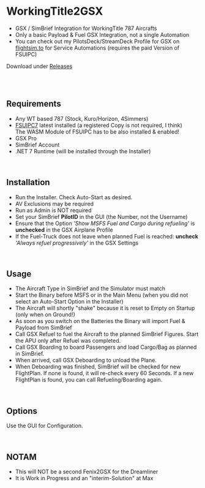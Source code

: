 # WorkingTitle2GSX

- GSX / SimBrief Integration for WorkingTitle 787 Aircrafts
- Only a basic Payload & Fuel GSX Integration, not a single Automation
- You can check out my PilotsDeck/StreamDeck Profile for GSX on [flightsim.to](https://flightsim.to/file/54256/pilotsdeck-streamdeck-profile-for-gsx-pro) for Service Automations (requires the paid Version of FSUIPC)

Download under [Releases](https://github.com/Fragtality/WorkingTitle2GSX/releases)

<br/><br/>

## Requirements

- Any WT based 787 (Stock, Kuro/Horizon, 4Simmers)
- [FSUIPC7](http://fsuipc.com/) latest installed (a registered Copy is not required, I think)<br/>The WASM Module of FSUIPC has to be also installed & enabled!
- GSX Pro
- SimBrief Account
- .NET 7 Runtime (will be installed through the Installer)

<br/>

## Installation

- Run the Installer. Check Auto-Start as desired.
- AV Exclusions may be required
- Run as Admin is NOT required
- Set your SimBrief **PilotID** in the GUI (the Number, not the Username)
- Ensure that the Option *'Show MSFS Fuel and Cargo during refueling'* is **unchecked** in the GSX Airplane Profile
- If the Fuel-Truck does not leave when planned Fuel is reached: **uncheck** *'Always refuel progressively'* in the GSX Settings

<br/>

## Usage

- The Aircraft Type in SimBrief and the Simulator must match
- Start the Binary before MSFS or in the Main Menu (when you did not select an Auto-Start Option in the Installer)
- The Aircraft will shortly "shake" because it is reset to Empty on Startup (only when on Ground!)
- As soon as you switch on the Batteries the Binary will import Fuel & Payload from SimBrief
- Call GSX Refuel to fuel the Aircraft to the planned SimBrief Figures. Start the APU only after Refuel was completed.
- Call GSX Boarding to board Passengers and load Cargo/Bag as planned in SimBrief.
- When arrived, call GSX Deboarding to unload the Plane.
- When Deboarding was finished, SimBrief will be checked for new FlightPlan. If none is found, it will re-check every 60 Seconds. If a new FlightPlan is found, you can call Refueling/Boarding again.

<br/>

## Options

Use the GUI for Configuration.

<br/>

## NOTAM

- This will NOT be a second Fenix2GSX for the Dreamliner
- It is Work in Progress and an "interim-Solution" at Max

